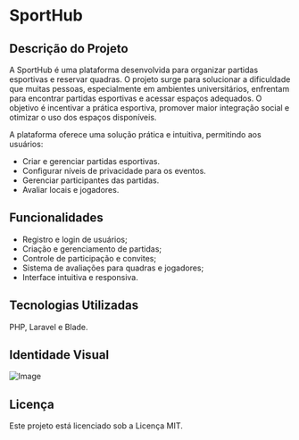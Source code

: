 # SportHub

## Descrição do Projeto
A SportHub é uma plataforma desenvolvida para organizar partidas esportivas e reservar quadras. O projeto surge para solucionar a dificuldade que muitas pessoas, especialmente em ambientes universitários, enfrentam para encontrar partidas esportivas e acessar espaços adequados. O objetivo é incentivar a prática esportiva, promover maior integração social e otimizar o uso dos espaços disponíveis.

A plataforma oferece uma solução prática e intuitiva, permitindo aos usuários:  
- Criar e gerenciar partidas esportivas.  
- Configurar níveis de privacidade para os eventos.  
- Gerenciar participantes das partidas.  
- Avaliar locais e jogadores.  

## Funcionalidades
- Registro e login de usuários; 
- Criação e gerenciamento de partidas;  
- Controle de participação e convites;  
- Sistema de avaliações para quadras e jogadores;  
- Interface intuitiva e responsiva.  

## Tecnologias Utilizadas
PHP, Laravel e Blade.

## Identidade Visual
![Image](https://github.com/user-attachments/assets/b9912ab1-110d-48f5-8b0e-3d95702045c2)

## Licença
Este projeto está licenciado sob a Licença MIT.
